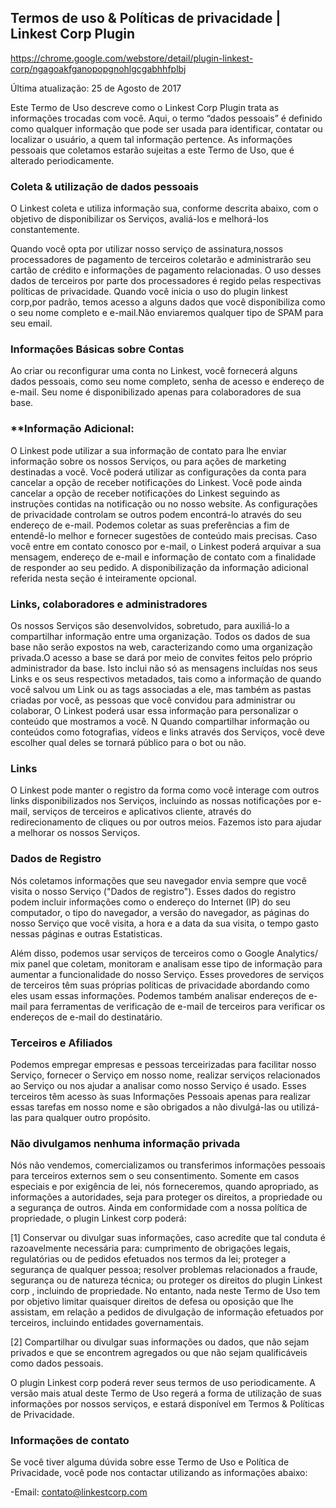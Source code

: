 
## Termos de uso & Políticas de privacidade | Linkest Corp Plugin

https://chrome.google.com/webstore/detail/plugin-linkest-corp/ngagoakfganopopgnohlgcgabhhfplbj

Última atualização: 25 de Agosto de 2017

Este Termo de Uso descreve como o Linkest Corp Plugin trata as informações trocadas com você. Aqui, o termo “dados pessoais” é definido como qualquer informação que pode ser usada para identificar, contatar ou localizar o usuário, a quem tal informação pertence. As informações pessoais que coletamos estarão sujeitas a este Termo de Uso, que é alterado periodicamente.



### **Coleta & utilização de dados pessoais**
O Linkest coleta e utiliza informação sua, conforme descrita abaixo, com o objetivo de disponibilizar os Serviços, avaliá-los e melhorá-los constantemente.

Quando você opta por utilizar nosso serviço de assinatura,nossos processadores de pagamento de terceiros coletarão e administrarão seu cartão de crédito e informações de pagamento relacionadas. O uso desses dados de terceiros por parte dos processadores é regido pelas respectivas políticas de privacidade. 
Quando você inicia o uso do plugin linkest corp,por padrão, temos acesso a alguns dados que você disponibiliza como o seu nome completo e e-mail.Não enviaremos qualquer tipo de SPAM para seu email.


### **Informações Básicas sobre Contas** 
Ao criar ou reconfigurar uma conta no Linkest, você fornecerá alguns dados pessoais, como seu nome completo, senha de acesso e endereço de e-mail. Seu nome é disponibilizado apenas para colaboradores de sua base.

### **Informação Adicional: 
O Linkest pode utilizar a sua informação de contato para lhe enviar informação sobre os nossos Serviços, ou para ações de marketing destinadas a você. Você poderá utilizar as configurações da conta para cancelar a opção de receber notificações do Linkest. Você pode ainda cancelar a opção de receber notificações do Linkest seguindo as instruções contidas na notificação ou no nosso website. 
As configurações de privacidade controlam se outros podem encontrá-lo através do seu endereço de e-mail. Podemos coletar as suas preferências a fim de entendê-lo melhor e fornecer sugestões de conteúdo mais precisas. Caso você entre em contato conosco por e-mail, o Linkest poderá arquivar a sua mensagem, endereço de e-mail e informação de contato com a finalidade de responder ao seu pedido. A disponibilização da informação adicional referida nesta seção é inteiramente opcional.

### **Links, colaboradores e administradores** 
Os nossos Serviços são desenvolvidos, sobretudo, para auxiliá-lo a compartilhar informação entre uma organização. Todos os dados de sua base não serão expostos na web, caracterizando como uma organização privada.O acesso a base se dará por meio de convites feitos pelo próprio administrador da base.
Isto inclui não só as mensagens incluídas nos seus Links e os seus respectivos metadados, tais como a informação de quando você salvou um Link ou as tags associadas a ele, mas também as pastas criadas por você, as pessoas que você convidou para administrar ou colaborar, 
O Linkest poderá usar essa informação para personalizar o conteúdo que mostramos a você. N Quando compartilhar informação ou conteúdos como fotografias, vídeos e links através dos Serviços, você deve escolher qual deles se tornará público para o bot ou não.


### **Links** 
O Linkest pode manter o registro da forma como você interage com outros links disponibilizados nos Serviços, incluindo as nossas notificações por e-mail, serviços de terceiros e aplicativos cliente, através do redirecionamento de cliques ou por outros meios. Fazemos isto para ajudar a melhorar os nossos Serviços.



### **Dados de Registro**
Nós coletamos informações que seu navegador envia sempre que você visita o nosso Serviço ("Dados de registro"). Esses dados do registro podem incluir informações como o endereço do Internet (IP) do seu computador, o tipo do navegador, a versão do navegador, as páginas do nosso Serviço que você visita, a hora e a data da sua visita, o tempo gasto nessas páginas e outras Estatisticas.

Além disso, podemos usar serviços de terceiros como o Google Analytics/ mix panel que coletam, monitoram e analisam esse tipo de informação para aumentar a funcionalidade do nosso Serviço. Esses provedores de serviços de terceiros têm suas próprias políticas de privacidade abordando como eles usam essas informações. 
Podemos também analisar endereços de e-mail para ferramentas de verificação de e-mail de terceiros para verificar os endereços de e-mail do destinatário.

### **Terceiros e Afiliados**
Podemos empregar empresas e pessoas terceirizadas para facilitar nosso Serviço, fornecer o Serviço em nosso nome, realizar serviços relacionados ao Serviço ou nos ajudar a analisar como nosso Serviço é usado. 
Esses terceiros têm acesso às suas Informações Pessoais apenas para realizar essas tarefas em nosso nome e são obrigados a não divulgá-las ou utilizá-las para qualquer outro propósito.


### **Não divulgamos nenhuma informação privada** 
Nós não vendemos, comercializamos ou transferimos informações pessoais para terceiros externos sem o seu consentimento. 
Somente em casos especiais e por exigência de lei, nós forneceremos, quando apropriado, as informações a autoridades, seja para proteger os direitos, a propriedade ou a segurança de outros. Ainda em conformidade com a nossa política de propriedade, o plugin Linkest corp poderá: 

[1] Conservar ou divulgar suas informações, caso acredite que tal conduta é razoavelmente necessária para: cumprimento de obrigações legais, regulatórias ou de pedidos efetuados nos termos da lei; proteger a segurança de qualquer pessoa; resolver problemas relacionados a fraude, segurança ou de natureza técnica; ou proteger os direitos do plugin Linkest corp , incluindo de propriedade. No entanto, nada neste Termo de Uso tem por objetivo limitar quaisquer direitos de defesa ou oposição que lhe assistam, em relação a pedidos de divulgação de informação efetuados por terceiros, incluindo entidades governamentais.

[2] Compartilhar ou divulgar suas informações ou dados, que não sejam privados e que se encontrem agregados ou que não sejam qualificáveis como dados pessoais.


O plugin Linkest corp  poderá rever seus termos de uso periodicamente. A versão mais atual deste Termo de Uso regerá a forma de utilização de suas informações por nossos serviços, e estará disponível em Termos & Políticas de Privacidade.

### **Informações de contato**
Se você tiver alguma dúvida sobre esse Termo de Uso e Política de Privacidade, você pode nos contactar utilizando as informações abaixo:

-Email: contato@linkestcorp.com


